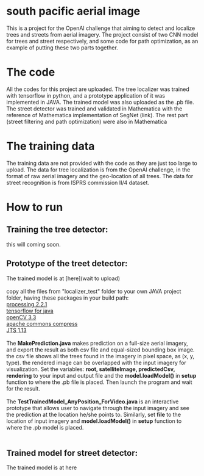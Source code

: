 # south pacific aerial image
This is a project for the OpenAI challenge that aiming to detect and localize trees and streets from aerial imagery. The project consist of two CNN model for trees and street respectively, and some code for path optimization, as an example of putting these two parts together.
# The code
All the codes for this project are uploaded. The tree localizer was trained with tensorflow in python, and a prototype application of it was implemented in JAVA. The trained model was also uploaded as the .pb file. The street detector was trained and validated in Mathematica with the reference of Mathematica implementation of SegNet (link). The rest part (street filtering and path optimization) were also in Mathematica
# The training data
The training data are not provided with the code as they are just too large to upload. The data for tree localization is from the OpenAI challenge, in the format of raw aerial imagery and the geo-location of all trees. The data for street recognition is from ISPRS commission II/4 dataset.
# How to run
## Training the tree detector:
this will coming soon.

## Prototype of the treet detector:
The trained model is at [here](wait to upload)
<br></br>
copy all the files from "localizer_test" folder to your own JAVA project folder, having these packages in your build path:
<br>[processing 2.2.1](https://processing.org/download/)
<br>[tensorflow for java](https://www.tensorflow.org/install/install_java#using_tensorflow_with_jdk)
<br>[openCV 3.3](https://sourceforge.net/projects/opencvlibrary/files/opencv-win/3.3.1/opencv-3.3.1-vc14.exe/download)
<br>[apache commons compress](http://commons.apache.org/proper/commons-compress/)
<br>[JTS 1.13](https://github.com/locationtech/jts)
<br></br>
The <b>MakePrediction.java</b> makes prediction on a full-size aerial imagery, and export the result as both csv file and equal-sized bounding box image. the csv file shows all the trees found in the imagery in pixel space, as (x, y, type). the rendered image can be overlapped with the input imagery for visualization. Set the variables: <b>root, satelliteImage, predictedCsv, rendering</b> to your input and output file and the <b>model.loadModel()</b> in <b>setup</b> function to where the .pb file is placed. Then launch the program and wait for the result.
<br>
</br>
The <b>TestTrainedModel_AnyPosition_ForVideo.java</b> is an interactive prototype that allows user to navigate through the input imagery and see the prediction at the location he/she points to. Similarly, set <b>file</b> to the location of input imagery and <b>model.loadModel()</b> in <b>setup</b> function to where the .pb model is placed.
<br></br>
## Trained model for street detector:
The trained model is at here
